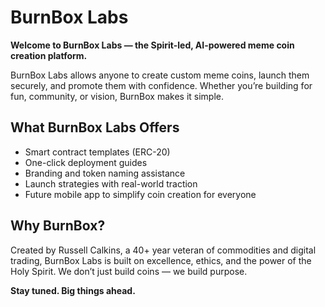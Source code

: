 # BurnBox Labs

**Welcome to BurnBox Labs — the Spirit-led, AI-powered meme coin creation platform.**

BurnBox Labs allows anyone to create custom meme coins, launch them securely, and promote them with confidence. Whether you’re building for fun, community, or vision, BurnBox makes it simple.

## What BurnBox Labs Offers
- Smart contract templates (ERC-20)
- One-click deployment guides
- Branding and token naming assistance
- Launch strategies with real-world traction
- Future mobile app to simplify coin creation for everyone

## Why BurnBox?
Created by Russell Calkins, a 40+ year veteran of commodities and digital trading, BurnBox Labs is built on excellence, ethics, and the power of the Holy Spirit. We don’t just build coins — we build purpose.

**Stay tuned. Big things ahead.**

